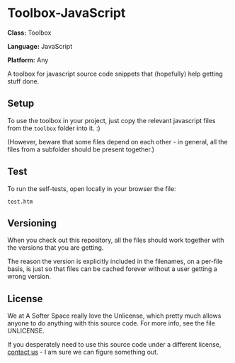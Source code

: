 # Toolbox-JavaScript

**Class:** Toolbox

**Language:** JavaScript

**Platform:** Any

A toolbox for javascript source code snippets that (hopefully) help getting stuff done.

## Setup

To use the toolbox in your project, just copy the relevant javascript files from the `toolbox` folder into it. :)

(However, beware that some files depend on each other - in general, all the files from a subfolder should be present together.)

## Test

To run the self-tests, open locally in your browser the file:

```
test.htm
```

## Versioning

When you check out this repository, all the files should work together with the versions that you are getting.

The reason the version is explicitly included in the filenames, on a per-file basis, is just so that files can be cached forever without a user getting a wrong version.

## License

We at A Softer Space really love the Unlicense, which pretty much allows anyone to do anything with this source code.
For more info, see the file UNLICENSE.

If you desperately need to use this source code under a different license, [contact us](mailto:moya@asofterspace.com) - I am sure we can figure something out.
